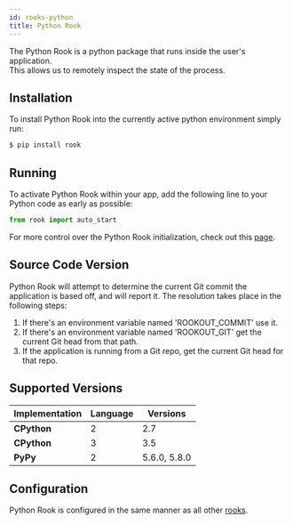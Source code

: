 ```yaml
---
id: rooks-python
title: Python Rook
---
```



The Python Rook is a python package that runs inside the user's application.  
This allows us to remotely inspect the state of the process.

## Installation

To install Python Rook into the currently active python environment simply run:
```bash
$ pip install rook
```

## Running

To activate Python Rook within your app, add the following line to your Python code as early as possible:
```python
from rook import auto_start
```

For more control over the Python Rook initialization, check out this [page](/rooks/python_interface).

## Source Code Version

Python Rook will attempt to determine the current Git commit the application is based off, and will report it.
The resolution takes place in the following steps:
1. If there's an environment variable named 'ROOKOUT_COMMIT' use it.
1. If there's an environment variable named 'ROOKOUT_GIT' get the current Git head from that path.
1. If the application is running from a Git repo, get the current Git head for that repo.   

## Supported Versions

| Implementation     | Language   | Versions |
| ------------------ | ---------- | -------- |
| **CPython**        | 2          | 2.7      |
| **CPython**        | 3          | 3.5      |
| **PyPy**           | 2          | 5.6.0, 5.8.0    |

## Configuration

Python Rook is configured in the same manner as all other [rooks](/rooks/config).

